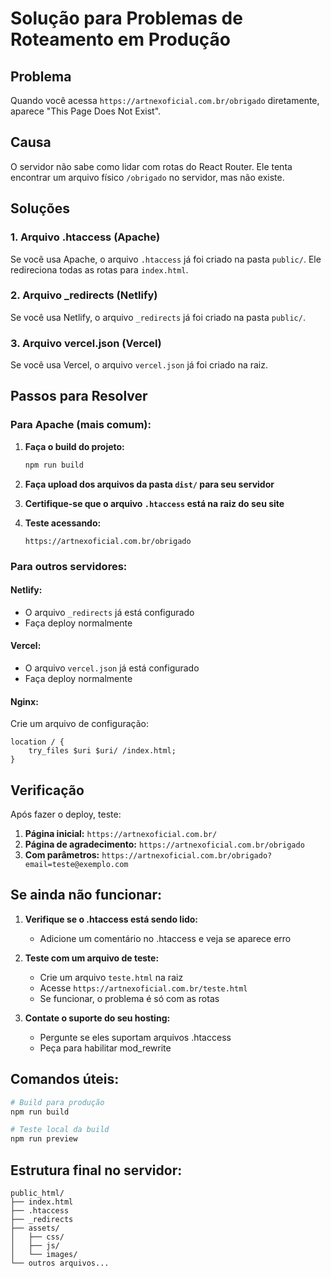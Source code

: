 # Solução para Problemas de Roteamento em Produção

## Problema
Quando você acessa `https://artnexoficial.com.br/obrigado` diretamente, aparece "This Page Does Not Exist".

## Causa
O servidor não sabe como lidar com rotas do React Router. Ele tenta encontrar um arquivo físico `/obrigado` no servidor, mas não existe.

## Soluções

### 1. Arquivo .htaccess (Apache)
Se você usa Apache, o arquivo `.htaccess` já foi criado na pasta `public/`. Ele redireciona todas as rotas para `index.html`.

### 2. Arquivo _redirects (Netlify)
Se você usa Netlify, o arquivo `_redirects` já foi criado na pasta `public/`.

### 3. Arquivo vercel.json (Vercel)
Se você usa Vercel, o arquivo `vercel.json` já foi criado na raiz.

## Passos para Resolver

### Para Apache (mais comum):
1. **Faça o build do projeto:**
   ```bash
   npm run build
   ```

2. **Faça upload dos arquivos da pasta `dist/` para seu servidor**

3. **Certifique-se que o arquivo `.htaccess` está na raiz do seu site**

4. **Teste acessando:**
   ```
   https://artnexoficial.com.br/obrigado
   ```

### Para outros servidores:

#### Netlify:
- O arquivo `_redirects` já está configurado
- Faça deploy normalmente

#### Vercel:
- O arquivo `vercel.json` já está configurado
- Faça deploy normalmente

#### Nginx:
Crie um arquivo de configuração:
```nginx
location / {
    try_files $uri $uri/ /index.html;
}
```

## Verificação

Após fazer o deploy, teste:

1. **Página inicial:** `https://artnexoficial.com.br/`
2. **Página de agradecimento:** `https://artnexoficial.com.br/obrigado`
3. **Com parâmetros:** `https://artnexoficial.com.br/obrigado?email=teste@exemplo.com`

## Se ainda não funcionar:

1. **Verifique se o .htaccess está sendo lido:**
   - Adicione um comentário no .htaccess e veja se aparece erro

2. **Teste com um arquivo de teste:**
   - Crie um arquivo `teste.html` na raiz
   - Acesse `https://artnexoficial.com.br/teste.html`
   - Se funcionar, o problema é só com as rotas

3. **Contate o suporte do seu hosting:**
   - Pergunte se eles suportam arquivos .htaccess
   - Peça para habilitar mod_rewrite

## Comandos úteis:

```bash
# Build para produção
npm run build

# Teste local da build
npm run preview
```

## Estrutura final no servidor:
```
public_html/
├── index.html
├── .htaccess
├── _redirects
├── assets/
│   ├── css/
│   ├── js/
│   └── images/
└── outros arquivos...
```
